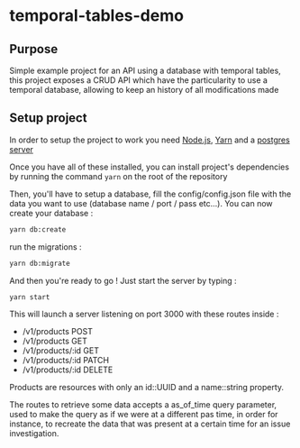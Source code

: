# temporal-tables-demo

## Purpose
Simple example project for an API using a database with temporal tables, this project exposes a CRUD API which have the particularity to use a temporal database, allowing to keep an history of all modifications made

## Setup project
In order to setup the project to work you need [Node.js](https://nodejs.org/en), [Yarn](https://yarnpkg.com/fr/) and a [postgres server](https://www.postgresql.org/)

Once you have all of these installed, you can install project's dependencies by running the command `yarn` on the root of the repository

Then, you'll have to setup a database, fill the config/config.json file with the data you want to use (database name / port / pass etc...). You can now create your database : 
```bash
yarn db:create
```
run the migrations : 
```bash
yarn db:migrate
```
And then you're ready to go ! Just start the server by typing :
```bash
yarn start
```

This will launch a server listening on port 3000 with these routes inside :
- /v1/products POST
- /v1/products GET
- /v1/products/:id GET
- /v1/products/:id PATCH
- /v1/products/:id DELETE

Products are resources with only an id::UUID and a name::string property.

The routes to retrieve some data accepts a as_of_time query parameter, used to make the query as if we were at a different pas time, in order for instance, to recreate the data that was present at a certain time for an issue investigation.
